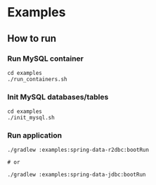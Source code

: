 # Examples

## How to run

### Run MySQL container

```shell
cd examples
./run_containers.sh
```

### Init MySQL databases/tables

```shell
cd examples
./init_mysql.sh
```

### Run application

```shell
./gradlew :examples:spring-data-r2dbc:bootRun

# or

./gradlew :examples:spring-data-jdbc:bootRun
```

